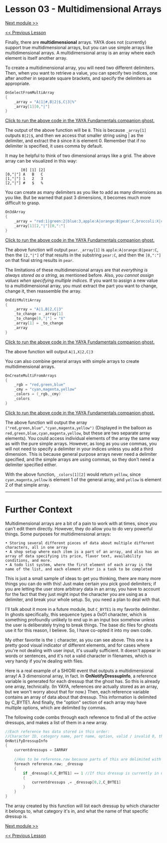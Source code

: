 # Lesson 03 - Multidimensional Arrays

[Next module >>](https://github.com/Zichqec/YAYA_Fundamentals/blob/main/Module%2003%20-%20Flow%20Control/00%20-%20if%20elseif%20else.md)

[<< Previous Lesson](https://github.com/Zichqec/YAYA_Fundamentals/blob/main/Module%2002%20-%20Arrays/02%20-%20Simple%20Arrays.md)

Finally, there are **multidimensional** arrays. YAYA does not (currently) support true multidimensional arrays, but you can use simple arrays like multidimensional arrays. A multidimensional array is an array where each element is itself another array.

To create a multidimensional array, you will need two different delimiters. Then, when you want to retrieve a value, you can specify two indices, one after another in separate square brackets, and specify the delimiters as appropriate.

```c
OnSelectFromMultiArray
{
	_array = "A|1|#,B|2|$,C|3|%"
	_array[1][0,"|"]
}
```

[Click to run the above code in the YAYA Fundamentals companion ghost.](https://zichqec.github.io/s-the-skeleton/jump.html?url=x-ukagaka-link%3Atype%3Devent%26ghost%3DYAYA%20Fundamentals%26info%3DOnExample.M2.L3.SelectFromMultiArray)

The output of the above function will be `B`. This is because `_array[1]` outputs `B|2|$`, and then we access that smaller string using | as the delimiter, and extract the `B` since it is element 0. Remember that if no delimiter is specified, it uses comma by default.

It may be helpful to think of two dimensional arrays like a grid. The above array can be visualized in this way:

```
       [0] [1] [2]
[0,"|"] A   B   C
[1,"|"] 1   2   3
[2,"|"] #   $   %
```

You can create as many delimiters as you like to add as many dimensions as you like. But be warned that past 3 dimensions, it becomes much more difficult to grasp.

```c
On3dArray
{
	_array = "red:1|green:2|blue:3,apple:A|orange:B|pear:C,broccoli:X|celery:Y|corn:Z"
	_array[1][2,"|"][0,":"]
}
```

[Click to run the above code in the YAYA Fundamentals companion ghost.](https://zichqec.github.io/s-the-skeleton/jump.html?url=x-ukagaka-link%3Atype%3Devent%26ghost%3DYAYA%20Fundamentals%26info%3DOnExample.M2.L3.3dArray)

The above function will output `pear`. `_array[1]` is `apple:A|orange:B|pear:C`, then the `[2,"|"]` of that results in the substring `pear:C`, and then the `[0,":"]` on that final string results in `pear`.

The limitations of these multidimensional arrays are that *everything is always stored as a string*, as mentioned before. Also, *you cannot assign values when specifying multiple indices.* If you want to assign a new value to a multidimensional array, you must extract the part you want to change, change it, then reassemble the array.

```c
OnEditMultiArray
{
	_array = "A|1,B|2,C|3"
	_to_change = _array[1]
	_to_change[0,"|"] = "X"
	_array[1] = _to_change
	_array
}
```

[Click to run the above code in the YAYA Fundamentals companion ghost.](https://zichqec.github.io/s-the-skeleton/jump.html?url=x-ukagaka-link%3Atype%3Devent%26ghost%3DYAYA%20Fundamentals%26info%3DOnExample.M2.L3.EditMultiArray)

The above function will output `A|1,X|2,C|3`

You can also combine general arrays with simple arrays to create multidimensional arrays.

```c
OnCreateMultiFromArrays
{
	_rgb = "red,green,blue"
	_cmy = "cyan,magenta,yellow"
	_colors = (_rgb,_cmy)
	_colors
}
```

[Click to run the above code in the YAYA Fundamentals companion ghost.](https://zichqec.github.io/s-the-skeleton/jump.html?url=x-ukagaka-link%3Atype%3Devent%26ghost%3DYAYA%20Fundamentals%26info%3DOnExample.M2.L3.CreateMultiFromArrays)

The above function will output the array `("red,green,blue","cyan,magenta,yellow")` (Displayed in the balloon as `red,green,blue,cyan,magenta,yellow`, but these are two separate array elements). You could access individual elements of the array the same way as with the pure simple arrays. However, as long as you use commas, you will not need to specify a delimiter in your indices unless you add a third dimension. This is because general purpose arrays never need a delimiter specified, and the simple arrays are using commas, so they don't need a delimiter specified either.

With the above function, `_colors[1][2]` would return `yellow`, since `cyan,magenta,yellow` is element 1 of the general array, and `yellow` is element 2 of that simple array.

---

# Further Context

Multidimensional arrays are a bit of a pain to work with at times, since you can't edit them directly. However, they do allow you to do very powerful things. Some purposes for multidimensional arrays:

```
• Storing several different pieces of data about multiple different characters, all in one array
• A shop setup where each item is a part of an array, and also has an array of data specifying its price, flavor text, availability conditions, and more.
• A todo list system, where the first element of each array is the name of the list, and each element after is a task to be completed
```

This is just a small sample of ideas to get you thinking, there are many more things you can do with this! Just make certain you pick good delimiters; if you are letting the user store arbitrary data in an array, you have to account for the fact that they just might input the character you are using as a delimiter, and break your whole setup. So, you need a plan to deal with that.

I'll talk about it more in a future module, but `C_BYTE1` is my favorite delimiter. In ghosts specifically, this sequence types a 0x01 character, which is something profoundly unlikely to end up in an input box somehow unless the user is deliberately trying to break things. The base dic files for ghosts use it for this reason, I believe. So, I have co-opted it into my own code.

My other favorite is the `|` character, as you can see above. This one is a pretty good visual indicator of different elements, and for cases where you're not dealing with user input, it's usually sufficient. It doesn't appear in words or sentences, and it's not a valid character in filenames, which is very handy if you're dealing with files.

Here is a real example of a SHIORI event that outputs a multidimensional array! A 3 dimensional array, in fact. In **OnNotifyDressupInfo**, a reference variable is generated for each dressup that the ghost has. So this is already one array, technically. (In YAYA, references *are* actually stored as an array, but we won't worry about that for now.) Then, each reference variable contains an array of data about that dressup. This information is delimited by C_BYTE1. And finally, the "option" section of each array may have multiple options, which are delimited by commas.

The following code combs through each reference to find all of the *active* dressups, and makes a list of them in a new array.

```c
//Each reference has data stored in this order:
//Character ID, category name, part name, option, valid / invalid 0, thumbnail path
OnNotifyDressupInfo
{
	currentdressups = IARRAY
	
	//Has to be reference.raw because parts of this are delimited with C_BYTE1 - this is to do with auto type convert, more on that in a later module!
	foreach reference.raw; _dressup
	{
		if _dressup[4,C_BYTE1] == 1 //If this dressup is currently in use
		{
			currentdressups ,= _dressup[0,2,C_BYTE1]
		}
	}
}
```

The array created by this function will list each dressup by which character it belongs to, what category it's in, and what the name of that specific dressup is.

[Next module >>](https://github.com/Zichqec/YAYA_Fundamentals/blob/main/Module%2003%20-%20Flow%20Control/00%20-%20if%20elseif%20else.md)

[<< Previous Lesson](https://github.com/Zichqec/YAYA_Fundamentals/blob/main/Module%2002%20-%20Arrays/02%20-%20Simple%20Arrays.md)
